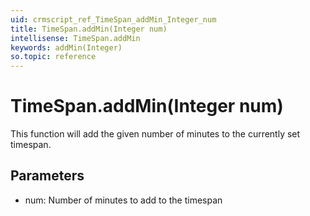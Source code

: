 ```yaml
---
uid: crmscript_ref_TimeSpan_addMin_Integer_num
title: TimeSpan.addMin(Integer num)
intellisense: TimeSpan.addMin
keywords: addMin(Integer)
so.topic: reference
---
```


# TimeSpan.addMin(Integer num)

This function will add the given number of minutes to the currently set timespan.

## Parameters

* num: Number of minutes to add to the timespan

